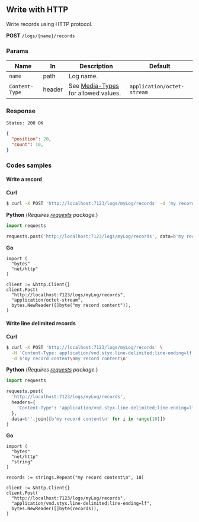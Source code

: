 Write with HTTP
---------------

Write records using HTTP protocol.

**POST** `/logs/{name}/records`  

### Params

| Name           	| In     	| Description                                                     	| Default                    	|
|----------------	|--------	|-----------------------------------------------------------------	|----------------------------	|
| `name`         	| path   	| Log name.                                                       	|                            	|
| `Content-Type` 	| header 	| See [Media-Types](/docs/api/media_types.md) for allowed values. 	| `application/octet-stream` 	|

### Response 

```
Status: 200 OK
```
```json
{
  "position": 20,
  "count": 10,
}
```

### Codes samples

#### Write a record

**Curl**

```bash
$ curl -X POST 'http://localhost:7123/logs/myLog/records' -d 'my record content'
```

**Python** (_Requires [requests](https://pypi.org/project/requests/) package._)

```python
import requests

requests.post('http://localhost:7123/logs/myLog/records', data=b'my record content')
```

**Go**

```golang
import (
  "bytes"
  "net/http"
)

client := &http.Client{}
client.Post(
  "http://localhost:7123/logs/myLog/records", 
  "application/octet-stream", 
  bytes.NewReader([]byte("my record content")),
)
```

#### Write line delimited records

**Curl**

```bash
$ curl -X POST 'http://localhost:7123/logs/myLog/records' \
  -H 'Content-Type: application/vnd.styx.line-delimited;line-ending=lf' \
  -d $'my record content\nmy record content\n'
```

**Python** (_Requires [requests](https://pypi.org/project/requests/) package._)

```python
import requests

requests.post(
  'http://localhost:7123/logs/myLog/records',
  headers={
    'Content-Type': 'application/vnd.styx.line-delimited;line-ending=lf'
  },
  data=b''.join([b'my record content\n' for i in range(10)])
)
```

**Go**

```golang
import (
  "bytes"
  "net/http"
  "string"
)

records := strings.Repeat("my record content\n", 10)

client := &http.Client{}
client.Post(
  "http://localhost:7123/logs/myLog/records",
  "application/vnd.styx.line-delimited;line-ending=lf", 
  bytes.NewReader([]byte(records)),
)
```
